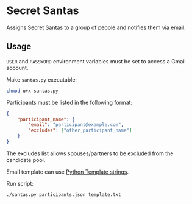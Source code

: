 # Secret Santas

Assigns Secret Santas to a group of people and notifies them via email.

## Usage

`USER` and `PASSWORD` environment variables must be set to access a Gmail account.

Make `santas.py` executable:

```sh
chmod u+x santas.py
```

Participants must be listed in the following format:

```json
{
    "participant_name": {
        "email": "participant@example.com",
        "excludes": ["other_participant_name"]
    }
}
```

The excludes list allows spouses/partners to be excluded from the candidate pool.

Email template can use [Python Template strings](https://docs.python.org/3/library/string.html#template-strings).

Run script:

```sh
./santas.py participants.json template.txt
```


